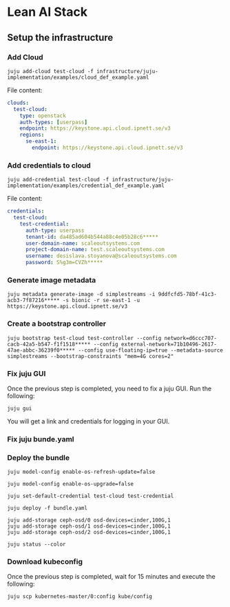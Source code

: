 # Lean AI Stack

## Setup the infrastructure

### Add Cloud
```
juju add-cloud test-cloud -f infrastructure/juju-implementation/examples/cloud_def_example.yaml 
```
File content:
```yaml
clouds:
  test-cloud:
    type: openstack
    auth-types: [userpass]
    endpoint: https://keystone.api.cloud.ipnett.se/v3
    regions:
      se-east-1:
        endpoint: https://keystone.api.cloud.ipnett.se/v3
```

### Add credentials to cloud
```
juju add-credential test-cloud -f infrastructure/juju-implementation/examples/credential_def_example.yaml 
```
File content:
```yaml
credentials:
  test-cloud:
    test-credential:
      auth-type: userpass
      tenant-id: da485ad604b544a88c4e05b28c6*****
      user-domain-name: scaleoutsystems.com
      project-domain-name: test.scaleoutsystems.com
      username: desislava.stoyanova@scaleoutsystems.com
      password: S%g3m=CVZh*****
```

### Generate image metadata
```
juju metadata generate-image -d simplestreams -i 9ddfcfd5-78bf-41c3-acb3-7f87216***** -s bionic -r se-east-1 -u https://keystone.api.cloud.ipnett.se/v3

```

### Create a bootstrap controller
```
juju bootstrap test-cloud test-controller --config network=d6ccc707-cacb-42a5-b547-f1f1518***** --config external-network=71b10496-2617-47ae-abbc-36239f0***** --config use-floating-ip=true --metadata-source simplestreams --bootstrap-constraints "mem=4G cores=2"

```

### Fix juju GUI
Once the previous step is completed, you need to fix a juju GUI. Run the following:
```
juju gui
```
You will get a link and credentials for logging in your GUI.

### Fix juju bunde.yaml

### Deploy the bundle
```
juju model-config enable-os-refresh-update=false

juju model-config enable-os-upgrade=false

juju set-default-credential test-cloud test-credential

juju deploy -f bundle.yaml 

juju add-storage ceph-osd/0 osd-devices=cinder,100G,1
juju add-storage ceph-osd/1 osd-devices=cinder,100G,1
juju add-storage ceph-osd/2 osd-devices=cinder,100G,1

juju status --color
```

### Download kubeconfig
Once the previous step is completed, wait for 15 minutes and execute the following:
```
juju scp kubernetes-master/0:config kube/config
```